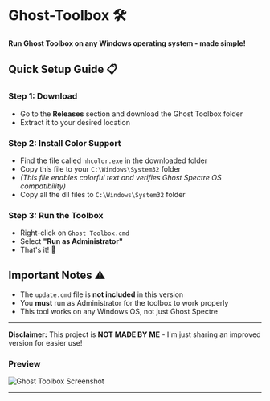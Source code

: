 # Ghost-Toolbox 🛠️
**Run Ghost Toolbox on any Windows operating system - made simple!**

## Quick Setup Guide 📋

### Step 1: Download
- Go to the **Releases** section and download the Ghost Toolbox folder
- Extract it to your desired location

### Step 2: Install Color Support
- Find the file called `nhcolor.exe` in the downloaded folder
- Copy this file to your `C:\Windows\System32` folder
- *(This file enables colorful text and verifies Ghost Spectre OS compatibility)*
- Copy all the dll files to `C:\Windows\System32` folder
### Step 3: Run the Toolbox
- Right-click on `Ghost Toolbox.cmd` 
- Select **"Run as Administrator"**
- That's it! 🎉

## Important Notes ⚠️
- The `update.cmd` file is **not included** in this version
- You **must** run as Administrator for the toolbox to work properly
- This tool works on any Windows OS, not just Ghost Spectre

---

**Disclaimer:** This project is **NOT MADE BY ME** - I'm just sharing an improved version for easier use!

### Preview
![Ghost Toolbox Screenshot](https://github.com/Batlez/Ghost-Toolbox/assets/116146426/ba477e31-8680-4aa6-8456-f652cb5d6b5c)

---
